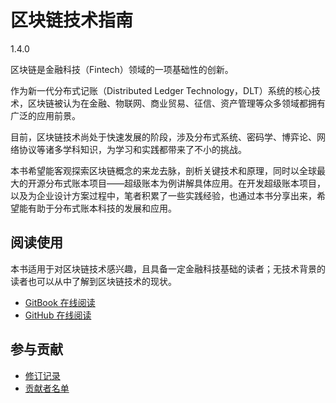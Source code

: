 # 区块链技术指南
1.4.0

区块链是金融科技（Fintech）领域的一项基础性的创新。

作为新一代分布式记账（Distributed Ledger Technology，DLT）系统的核心技术，区块链被认为在金融、物联网、商业贸易、征信、资产管理等众多领域都拥有广泛的应用前景。

目前，区块链技术尚处于快速发展的阶段，涉及分布式系统、密码学、博弈论、网络协议等诸多学科知识，为学习和实践都带来了不小的挑战。

本书希望能客观探索区块链概念的来龙去脉，剖析关键技术和原理，同时以全球最大的开源分布式账本项目——超级账本为例讲解具体应用。在开发超级账本项目，以及为企业设计方案过程中，笔者积累了一些实践经验，也通过本书分享出来，希望能有助于分布式账本科技的发展和应用。

## 阅读使用
本书适用于对区块链技术感兴趣，且具备一定金融科技基础的读者；无技术背景的读者也可以从中了解到区块链技术的现状。

* [GitBook 在线阅读](https://agzs.gitbook.io/ebook-blockchain-guide/)
* [GitHub 在线阅读](https://github.com/agzs/ebook_blockchain_guide/blob/master/SUMMARY.md)

## 参与贡献

* [修订记录](revision.md)
* [贡献者名单](https://github.com/yeasy/blockchain_guide/graphs/contributors)
